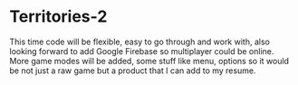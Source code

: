 # Territories-2


This time code will be flexible, easy to go through and work with, also looking forward to add Google Firebase so multiplayer could be online. More game modes will be added, some stuff like menu, options so it would be not just a raw game but a product that I can add to my resume.
